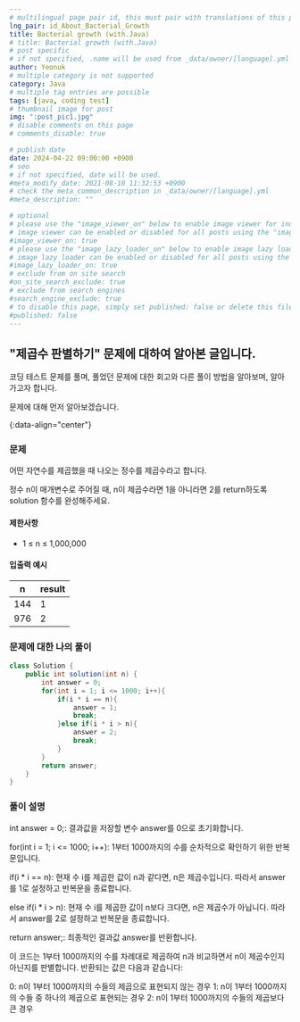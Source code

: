 ```yaml
---
# multilingual page pair id, this must pair with translations of this page. (This name must be unique)
lng_pair: id_About_Bacterial_Growth
title: Bacterial growth (with.Java)
# title: Bacterial growth (with.Java)
# post specific
# if not specified, .name will be used from _data/owner/[language].yml
author: Yeonuk
# multiple category is not supported
category: Java
# multiple tag entries are possible
tags: [java, coding test]
# thumbnail image for post
img: ":post_pic1.jpg"
# disable comments on this page
# comments_disable: true

# publish date
date: 2024-04-22 09:00:00 +0900
# seo
# if not specified, date will be used.
#meta_modify_date: 2021-08-10 11:32:53 +0900
# check the meta_common_description in _data/owner/[language].yml
#meta_description: ""

# optional
# please use the "image_viewer_on" below to enable image viewer for individual pages or posts (_posts/ or [language]/_posts folders).
# image viewer can be enabled or disabled for all posts using the "image_viewer_posts: true" setting in _data/conf/main.yml.
#image_viewer_on: true
# please use the "image_lazy_loader_on" below to enable image lazy loader for individual pages or posts (_posts/ or [language]/_posts folders).
# image lazy loader can be enabled or disabled for all posts using the "image_lazy_loader_posts: true" setting in _data/conf/main.yml.
#image_lazy_loader_on: true
# exclude from on site search
#on_site_search_exclude: true
# exclude from search engines
#search_engine_exclude: true
# to disable this page, simply set published: false or delete this file
#published: false
---
```


<!-- outline-start -->

## "제곱수 판별하기" 문제에 대하여 알아본 글입니다.

코딩 테스트 문제를 풀며, 풀었던 문제에 대한 회고와 다른 풀이 방법을 알아보며, 알아가고자 합니다.

문제에 대해 먼저 알아보겠습니다.

{:data-align="center"}

<!-- outline-end -->

### 문제

어떤 자연수를 제곱했을 때 나오는 정수를 제곱수라고 합니다.

정수 n이 매개변수로 주어질 때, n이 제곱수라면 1을 아니라면 2를 return하도록 solution 함수를 완성해주세요.

#### 제한사항

- 1 ≤ n ≤ 1,000,000

#### 입출력 예시

| n   | result |
| --- | ------ |
| 144 | 1      |
| 976 | 2      |

<!-- | str1                     | str2   | result |
| ------------------------ | ------ | ------ |
| "ab6CDE443fgh22iJKlmn1o" | "6CD"  | 1      |
| "ppprrrogrammers"        | "pppp" | 2      |
| "AbcAbcA"                | "AAA"  | 2      | -->

### 문제에 대한 나의 풀이

```java
class Solution {
    public int solution(int n) {
        int answer = 0;
        for(int i = 1; i <= 1000; i++){
            if(i * i == n){
                answer = 1;
                break;
            }else if(i * i > n){
                answer = 2;
                break;
            }
        }
        return answer;
    }
}
```

### 풀이 설명

int answer = 0;: 결과값을 저장할 변수 answer를 0으로 초기화합니다.

for(int i = 1; i <= 1000; i++): 1부터 1000까지의 수를 순차적으로 확인하기 위한 반복문입니다.

if(i \* i == n): 현재 수 i를 제곱한 값이 n과 같다면, n은 제곱수입니다. 따라서 answer를 1로 설정하고 반복문을 종료합니다.

else if(i \* i > n): 현재 수 i를 제곱한 값이 n보다 크다면, n은 제곱수가 아닙니다. 따라서 answer를 2로 설정하고 반복문을 종료합니다.

return answer;: 최종적인 결과값 answer를 반환합니다.

이 코드는 1부터 1000까지의 수를 차례대로 제곱하여 n과 비교하면서 n이 제곱수인지 아닌지를 판별합니다. 반환되는 값은 다음과 같습니다:

0: n이 1부터 1000까지의 수들의 제곱으로 표현되지 않는 경우
1: n이 1부터 1000까지의 수들 중 하나의 제곱으로 표현되는 경우
2: n이 1부터 1000까지의 수들의 제곱보다 큰 경우
